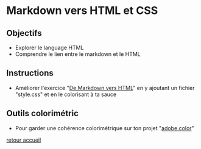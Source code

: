 # Markdown vers HTML et CSS

## Objectifs

- Explorer le language HTML
- Comprendre le lien entre le markdown et le HTML

## Instructions

- Améliorer l'exercice "[De Markdown vers HTML](https://github.com/tahrimostapha/Learning-Environment/tree/developpement/Markdown%20vers%20HTML)" en y ajoutant un fichier "style.css" et en le colorisant à ta sauce

## Outils colorimétric

- Pour garder une cohérence colorimétrique sur ton projet "[adobe.color](https://color.adobe.com/fr/)"

[retour accueil](https://github.com/tahrimostapha/Learning-Environment)
